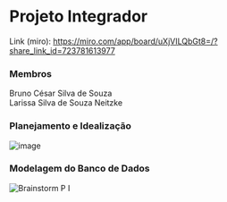 # Projeto Integrador
Link (miro): https://miro.com/app/board/uXjVILQbGt8=/?share_link_id=723781613977

### Membros
Bruno César Silva de Souza <br/>
Larissa Silva de Souza Neitzke

### Planejamento e Idealização
![image](https://github.com/user-attachments/assets/095bbf9c-3b52-4441-a9b8-07238299364d)

### Modelagem do Banco de Dados
![Brainstorm P I](https://github.com/user-attachments/assets/d82ad41c-8718-4916-9306-4b82095c0114)

